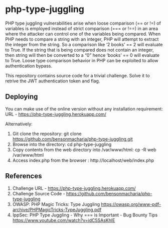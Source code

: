 # php-type-juggling
PHP type juggling vulnerabilities arise when loose comparison (== or !=) of variables is employed instead of strict comparison (=== or !==) in an area where the attacker can control one of the variables being compared. When PHP needs to compare a string with an integer, PHP will attempt to extract the integer from the string. So a comparison like ‘2 books’ == 2 will evaluate to True. If the string that is being compared does not contain an integer, then string will then be converted to a “0” hence ‘books’ == 0 will evaluate to True. Loose type comparison behavior in PHP can be exploited to allow authentication bypass.

This repository contains source code for a trivial challenge. Solve it to retrive the JWT authentication token and flag.

## Deploying
You can make use of the online version without any installation requirement: URL - https://php-type-juggling.herokuapp.com/

Alternatively:
1. Git clone the repository: git clone https://github.com/bensonmacharia/php-type-juggling.git
2. Browse into the directory: cd php-type-juggling
3. Copy contents from the web directory into /var/www/html: cp -R web /var/www/html
4. Access index.php from the browser : http://localhost/web/index.php

## References
1. Challenge URL - https://php-type-juggling.herokuapp.com/
2. Challenge Source Code - https://github.com/bensonmacharia/php-type-juggling
3. OWASP: PHP Magic Tricks: Type Juggling https://owasp.org/www-pdf-archive/PHPMagicTricks-TypeJuggling.pdf
4. IppSec: PHP Type Juggling - Why === is Important - Bug Bounty Tips https://www.youtube.com/watch?v=idC5SAsKhlE


